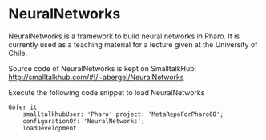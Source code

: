 # NeuralNetworks

NeuralNetworks is a framework to build neural networks in Pharo. It is currently used as a teaching material for a lecture given at the University of Chile.

Source code of NeuralNetworks is kept on SmalltalkHub: http://smalltalkhub.com/#!/~abergel/NeuralNetworks

Execute the following code snippet to load NeuralNetworks
```Smalltalk
Gofer it
    smalltalkhubUser: 'Pharo' project: 'MetaRepoForPharo60';
    configurationOf: 'NeuralNetworks';
    loadDevelopment
```
